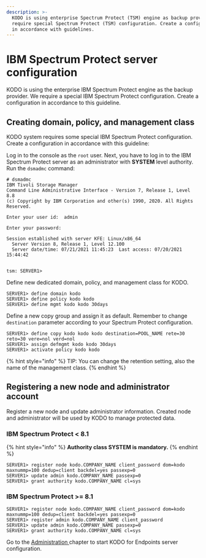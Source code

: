 ```yaml
---
description: >-
  KODO is using enterprise Spectrum Protect (TSM) engine as backup provider. We
  require special Spectrum Protect (TSM) configuration. Create a configuration
  in accordance with guidelines.
---
```


# IBM Spectrum Protect server configuration

KODO is using the enterprise IBM Spectrum Protect engine as the backup provider. We require a special IBM Spectrum Protect configuration. Create a configuration in accordance to this guideline.

## Creating domain, policy, and management class

KODO system requires some special IBM Spectrum Protect configuration. Create a configuration in accordance with this guideline:

Log in to the console as the `root` user. Next, you have to log in to the IBM Spectrum Protect server as an administrator with **SYSTEM** level authority. Run the `dsmadmc` command:  

```text
# dsmadmc
IBM Tivoli Storage Manager
Command Line Administrative Interface - Version 7, Release 1, Level 8.8
(c) Copyright by IBM Corporation and other(s) 1990, 2020. All Rights Reserved.

Enter your user id:  admin

Enter your password:

Session established with server KFE: Linux/x86_64
  Server Version 8, Release 1, Level 12.100
  Server date/time: 07/21/2021 11:45:23  Last access: 07/20/2021 15:44:42


tsm: SERVER1>

```

Define new dedicated domain, policy, and management class for KODO.

```text
SERVER1> define domain kodo
SERVER1> define policy kodo kodo
SERVER1> define mgmt kodo kodo 30days
```

Define a new copy group and assign it as default. Remember to change `destination` parameter according to your Spectrum Protect configuration.

```text
SERVER1> define copy kodo kodo kodo destination=POOL_NAME rete=30 reto=30 vere=nol verd=nol 
SERVER1> assign defmgmt kodo kodo 30days
SERVER1> activate policy kodo kodo
```

{% hint style="info" %}
TIP: You can change the retention setting, also the name of the management class.
{% endhint %}

## Registering a new node and administrator account

Register a new node and update administrator information. Created node and administrator will be used by KODO to manage protected data.

### **IBM Spectrum Protect &lt; 8.1**

{% hint style="info" %}
**Authority class SYSTEM is mandatory.**
{% endhint %}

```text
SERVER1> register node kodo.COMPANY_NAME client_password dom=kodo maxnummp=100 dedup=client backdel=yes passexp=0
SERVER1> update admin kodo.COMPANY_NAME passexp=0
SERVER1> grant authority kodo.COMPANY_NAME cl=sys
```

### **IBM Spectrum Protect &gt;= 8.1**

```text
SERVER1> register node kodo.COMPANY_NAME client_password dom=kodo maxnummp=100 dedup=client backdel=yes passexp=0
SERVER1> register admin kodo.COMPANY_NAME client_password
SERVER1> update admin kodo.COMPANY_NAME passexp=0
SERVER1> grant authority kodo.COMPANY_NAME cl=sys
```

Go to the [Administration ](../configuration/)chapter to start KODO for Endpoints server configuration.

